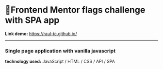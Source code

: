 # 👾Frontend Mentor flags challenge with SPA app

**Link demo:** https://raul-tc.github.io/

---

### Single page application with vanilla javascript

**technology used:** JavaScript / HTML / CSS / API / SPA

